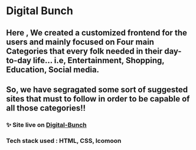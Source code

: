 # Digital Bunch
## Here , We created a customized frontend for the users and mainly focused on Four main Categories that every folk needed in their day-to-day life... i.e, Entertainment, Shopping, Education, Social media.
## So, we have segragated some sort of suggested sites that must to follow in order to be capable of all those categories!!
### ✨ Site live on <a href="https://digitalbunch.netlify.app/">Digital-Bunch</a>
### Tech stack used : HTML, CSS, Icomoon 
